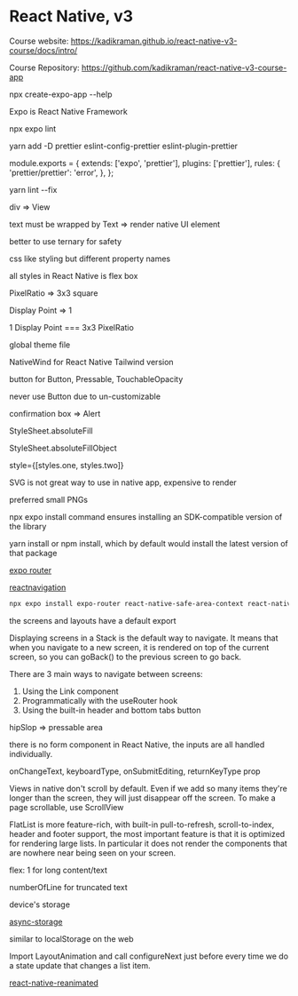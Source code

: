 # React Native, v3

Course website: <https://kadikraman.github.io/react-native-v3-course/docs/intro/>

Course Repository: <https://github.com/kadikraman/react-native-v3-course-app>

npx create-expo-app --help

Expo is React Native Framework

npx expo lint

yarn add -D prettier eslint-config-prettier eslint-plugin-prettier

module.exports = {
  extends: ['expo', 'prettier'],
  plugins: ['prettier'],
  rules: {
    'prettier/prettier': 'error',
  },
};

yarn lint --fix

div => View

text must be wrapped by Text => render native UI element

better to use ternary for safety

css like styling but different property names

all styles in React Native is flex box

PixelRatio => 3x3 square

Display Point => 1

1 Display Point === 3x3 PixelRatio

global theme file

NativeWind for React Native Tailwind version

button for Button, Pressable, TouchableOpacity

never use Button due to un-customizable

confirmation box => Alert

StyleSheet.absoluteFill

StyleSheet.absoluteFillObject

style={[styles.one, styles.two]}

SVG is not great way to use in native app, expensive to render

preferred small PNGs

npx expo install command ensures installing an SDK-compatible version of the library

yarn install or npm install, which by default would install the latest version of that package

[expo router](https://docs.expo.dev/router/introduction/)

[reactnavigation](https://reactnavigation.org/docs/getting-started)

```bash
npx expo install expo-router react-native-safe-area-context react-native-screens expo-linking expo-constants expo-status-bar
```

the screens and layouts have a default export

Displaying screens in a Stack is the default way to navigate. It means that when you navigate to a new screen, it is rendered on top of the current screen, so you can goBack() to the previous screen to go back.

There are 3 main ways to navigate between screens:

1. Using the Link component
2. Programmatically with the useRouter hook
3. Using the built-in header and bottom tabs button

hipSlop => pressable area

there is no form component in React Native, the inputs are all handled individually.

onChangeText, keyboardType, onSubmitEditing,  returnKeyType prop

Views in native don't scroll by default. Even if we add so many items they're longer than the screen, they will just disappear off the screen. To make a page scrollable, use ScrollView

FlatList is more feature-rich, with built-in pull-to-refresh, scroll-to-index, header and footer support, the most important feature is that it is optimized for rendering large lists. In particular it does not render the components that are nowhere near being seen on your screen.

flex: 1 for long content/text

numberOfLine for truncated text

device's storage

[async-storage](https://react-native-async-storage.github.io/async-storage/docs/usage/)

similar to localStorage on the web

Import LayoutAnimation and call configureNext just before every time we do a state update that changes a list item.

[react-native-reanimated](https://docs.swmansion.com/react-native-reanimated/)
